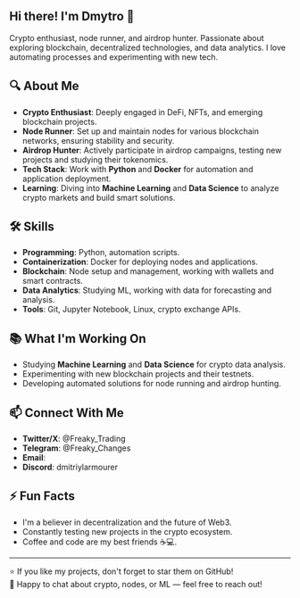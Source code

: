 ## Hi there! I'm Dmytro 👋

Crypto enthusiast, node runner, and airdrop hunter. Passionate about exploring blockchain, decentralized technologies, and data analytics. I love automating processes and experimenting with new tech.

## 🔍 About Me
- **Crypto Enthusiast**: Deeply engaged in DeFi, NFTs, and emerging blockchain projects.
- **Node Runner**: Set up and maintain nodes for various blockchain networks, ensuring stability and security.
- **Airdrop Hunter**: Actively participate in airdrop campaigns, testing new projects and studying their tokenomics.
- **Tech Stack**: Work with **Python** and **Docker** for automation and application deployment.
- **Learning**: Diving into **Machine Learning** and **Data Science** to analyze crypto markets and build smart solutions.

## 🛠 Skills
- **Programming**: Python, automation scripts.
- **Containerization**: Docker for deploying nodes and applications.
- **Blockchain**: Node setup and management, working with wallets and smart contracts.
- **Data Analytics**: Studying ML, working with data for forecasting and analysis.
- **Tools**: Git, Jupyter Notebook, Linux, crypto exchange APIs.

## 📚 What I'm Working On
- Studying **Machine Learning** and **Data Science** for crypto data analysis.
- Experimenting with new blockchain projects and their testnets.
- Developing automated solutions for node running and airdrop hunting.

## 📫 Connect With Me
- **Twitter/X**: @Freaky_Trading
- **Telegram**: @Freaky_Changes
- **Email**: 
- **Discord**: dmitriylarmourer

## ⚡ Fun Facts
- I'm a believer in decentralization and the future of Web3.
- Constantly testing new projects in the crypto ecosystem.
- Coffee and code are my best friends ☕💻.

---

⭐️ If you like my projects, don't forget to star them on GitHub!  
💬 Happy to chat about crypto, nodes, or ML — feel free to reach out!
